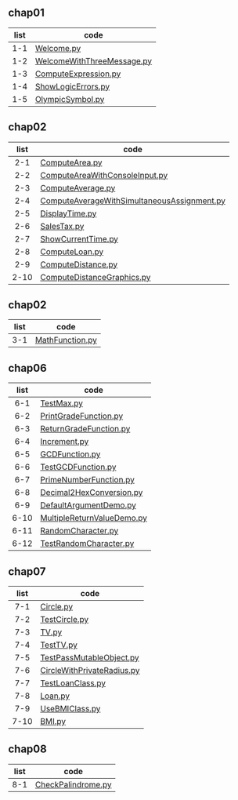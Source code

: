 
## chap01

| **list** | **code** |
| :------: | ---------|
| 1-1 | [Welcome.py](Welcome.py) |
| 1-2 | [WelcomeWithThreeMessage.py](WelcomeWithThreeMessage.py) |
| 1-3 | [ComputeExpression.py](ComputeExpression.py) |
| 1-4 | [ShowLogicErrors.py](ShowLogicErrors.py) |
| 1-5 | [OlympicSymbol.py](OlympicSymbol.py) |

## chap02

| **list** | **code** |
| :------: | ---------|
| 2-1 | [ComputeArea.py](ComputeArea.py) |
| 2-2 | [ComputeAreaWithConsoleInput.py](ComputeAreaWithConsoleInput.py) |
| 2-3 | [ComputeAverage.py](ComputeAverage.py) |
| 2-4 | [ComputeAverageWithSimultaneousAssignment.py](ComputeAverageWithSimultaneousAssignment.py) |
| 2-5 | [DisplayTime.py](DisplayTime.py) |
| 2-6 | [SalesTax.py](SalesTax.py) |
| 2-7 | [ShowCurrentTime.py](ShowCurrentTime.py) |
| 2-8 | [ComputeLoan.py](ComputeLoan.py) |
| 2-9 | [ComputeDistance.py](ComputeDistance.py) |
| 2-10 | [ComputeDistanceGraphics.py](ComputeDistanceGraphics.py) |

## chap02

| **list** | **code** |
| :------: | ---------|
| 3-1 | [MathFunction.py](mathFunction.py) |

## chap06

| **list** | **code** |
| :------: | ---------|
| 6-1 | [TestMax.py](TestMax.py) |
| 6-2 | [PrintGradeFunction.py](PrintGradeFunction.py) |
| 6-3 | [ReturnGradeFunction.py](ReturnGradeFunction.py) |
| 6-4 | [Increment.py](Increment.py) |
| 6-5 | [GCDFunction.py](GCDFunction.py) |
| 6-6 | [TestGCDFunction.py](TestGCDFunction.py) |
| 6-7 | [PrimeNumberFunction.py](PrimeNumberFunction.py) |
| 6-8 | [Decimal2HexConversion.py](Decimal2HexConversion.py) |
| 6-9 | [DefaultArgumentDemo.py](DefaultArgumentDemo.py) |
| 6-10 | [MultipleReturnValueDemo.py](MultipleReturnValueDemo.py) |
| 6-11 | [RandomCharacter.py](RandomCharacter.py) |
| 6-12 | [TestRandomCharacter.py](TestRandomCharacter.py) |

## chap07

| **list** | **code** |
| :------: | ---------|
| 7-1 | [Circle.py](Circle.py) |
| 7-2 | [TestCircle.py](TestCircle.py) |
| 7-3 | [TV.py](TV.py) |
| 7-4 | [TestTV.py](TestTV.py) |
| 7-5 | [TestPassMutableObject.py](TestPassMutableObject.py) |
| 7-6 | [CircleWithPrivateRadius.py](CircleWithPrivateRadius.py) |
| 7-7 | [TestLoanClass.py](TestLoanClass.py) |
| 7-8 | [Loan.py](Loan.py) |
| 7-9 | [UseBMIClass.py](UseBMIClass.py) |
| 7-10 | [BMI.py](BMI.py) |

## chap08

| **list** | **code** |
| :------: | ---------|
| 8-1 | [CheckPalindrome.py](CheckPalindrome.py) |


